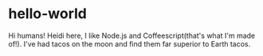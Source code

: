 # hello-world


Hi humans!
Heidi here, I like Node.js and Coffeescript(that's what I'm made of!).
I've had tacos on the moon and find them far superior to Earth tacos.
